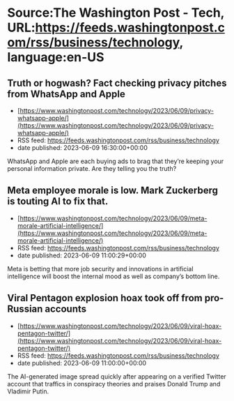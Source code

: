 # Source:The Washington Post - Tech, URL:https://feeds.washingtonpost.com/rss/business/technology, language:en-US

## Truth or hogwash? Fact checking privacy pitches from WhatsApp and Apple
 - [https://www.washingtonpost.com/technology/2023/06/09/privacy-whatsapp-apple/](https://www.washingtonpost.com/technology/2023/06/09/privacy-whatsapp-apple/)
 - RSS feed: https://feeds.washingtonpost.com/rss/business/technology
 - date published: 2023-06-09 16:30:00+00:00

WhatsApp and Apple are each buying ads to brag that they’re keeping your personal information private. Are they telling you the truth?

## Meta employee morale is low. Mark Zuckerberg is touting AI to fix that.
 - [https://www.washingtonpost.com/technology/2023/06/09/meta-morale-artificial-intelligence/](https://www.washingtonpost.com/technology/2023/06/09/meta-morale-artificial-intelligence/)
 - RSS feed: https://feeds.washingtonpost.com/rss/business/technology
 - date published: 2023-06-09 11:00:29+00:00

Meta is betting that more job security and innovations in artificial intelligence will boost the internal mood as well as company’s bottom line.

## Viral Pentagon explosion hoax took off from pro-Russian accounts
 - [https://www.washingtonpost.com/technology/2023/06/09/viral-hoax-pentagon-twitter/](https://www.washingtonpost.com/technology/2023/06/09/viral-hoax-pentagon-twitter/)
 - RSS feed: https://feeds.washingtonpost.com/rss/business/technology
 - date published: 2023-06-09 11:00:00+00:00

The AI-generated image spread quickly after appearing on a verified Twitter account that traffics in conspiracy theories and praises Donald Trump and Vladimir Putin.

